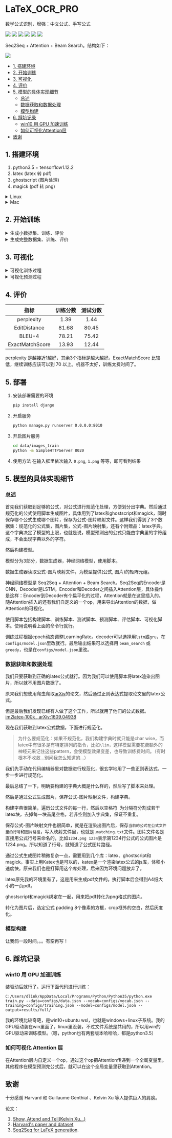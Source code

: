 # LaTeX_OCR_PRO

数学公式识别，增强：中文公式、手写公式

![](https://raw.githubusercontent.com/LinXueyuanStdio/LaTeX_OCR/master/art/6.png)
![](https://raw.githubusercontent.com/LinXueyuanStdio/LaTeX_OCR/master/art/visualization_6_short.gif)
![](https://raw.githubusercontent.com/LinXueyuanStdio/LaTeX_OCR/master/art/12.png)
![](https://raw.githubusercontent.com/LinXueyuanStdio/LaTeX_OCR/master/art/visualization_12_short.gif)
![](https://raw.githubusercontent.com/LinXueyuanStdio/LaTeX_OCR/master/art/14.png)
![](https://raw.githubusercontent.com/LinXueyuanStdio/LaTeX_OCR/master/art/visualization_14_short.gif)

Seq2Seq + Attention + Beam Search。结构如下：

![](https://raw.githubusercontent.com/LinXueyuanStdio/LaTeX_OCR/master/art/architecture.jpg)

* [1. 搭建环境](#1-搭建环境)
* [2. 开始训练](#2-开始训练)
* [3. 可视化](#3-可视化)
* [4. 评价](#4-评价)
* [5. 模型的具体实现细节](#5-模型的具体实现细节)
    * [总述](#总述)
    * [数据获取和数据处理](#数据获取和数据处理)
    * [模型构建](#模型构建)
* [6. 踩坑记录](#6-踩坑记录)
    * [win10 用 GPU 加速训练](#win10-用-gpu-加速训练)
    * [如何可视化Attention层](#如何可视化attention层)
* [致谢](#致谢)

## 1. 搭建环境

1. python3.5 + tensorflow1.12.2
2. latex (latex 转 pdf)
3. ghostscript (图片处理)
4. magick (pdf 转 png)

<details>
  <summary>Linux</summary>

一键安装
```shell
make install-linux
```
或
1. 安装本项目依赖
```shell
virtualenv env35 --python=python3.5
source env35/bin/activate
pip install -r requirements.txt
```
2. 安装 latex (latex 转 pdf)
```shell
sudo apt-get install texlive-latex-base
sudo apt-get install texlive-latex-extra
```
3. 安装 ghostscript
```shell
sudo apt-get update
sudo apt-get install ghostscript
sudo apt-get install libgs-dev
```
4. 安装[magick](https://www.imagemagick.org/script/install-source.php) (pdf 转 png)
```shell
wget http://www.imagemagick.org/download/ImageMagick.tar.gz
tar -xvf ImageMagick.tar.gz
cd ImageMagick-7.*; \
./configure --with-gslib=yes; \
make; \
sudo make install; \
sudo ldconfig /usr/local/lib
rm ImageMagick.tar.gz
rm -r ImageMagick-7.*
```
</details>

<details>
  <summary>Mac</summary>

一键安装

```shell
make install-mac
```

或
1. 安装本项目依赖
```shell
sudo pip install -r requirements.txt
```
2. LaTeX

我们需要 pdflatex，可以傻瓜式一键安装：[http://www.tug.org/mactex/mactex-download.html](http://www.tug.org/mactex/mactex-download.html)

3. 安装[magick](https://www.imagemagick.org/script/install-source.php) (pdf 转 png)

```shell
wget http://www.imagemagick.org/download/ImageMagick.tar.gz
tar -xvf ImageMagick.tar.gz
cd ImageMagick-7.*; \
./configure --with-gslib=yes; \
make;\
sudo make install; \
rm ImageMagick.tar.gz
rm -r ImageMagick-7.*
```

</details>

## 2. 开始训练


<details>
  <summary>生成小数据集、训练、评价</summary>

提供了样本量为 100 的小数据集，方便测试。只需 2 分钟就可以根据 `./data/small.formulas/` 下的公式生成用于训练的图片。

一步训练

```
make small
```
或

1. 生成数据集

   用 LaTeX 公式生成图片，同时保存公式-图片映射文件，生成字典 __只用运行一次__

    ```shell
    # 默认
    python build.py
    # 或者
    python build.py --data=configs/data_small.json --vocab=configs/vocab_small.json
    ```

2. 训练
    ```
    # 默认
    python train.py
    # 或者
    python train.py --data=configs/data_small.json --vocab=configs/vocab_small.json --training=configs/training_small.json --model=configs/model.json --output=results/small/
    ```

3. 评价预测的公式
    ```
    # 默认
    python evaluate_txt.py
    # 或者
    python evaluate_txt.py --results=results/small/
    ```

4. 评价数学公式图片

    ```
    # 默认
    python evaluate_img.py
    # 或者
    python evaluate_img.py --results=results/small/
    ```

</details>

<details>
  <summary>生成完整数据集、训练、评价</summary>

根据公式生成 70,000+ 数学公式图片需要 `2`-`3` 个小时

一步训练

```
make full
```
或

1. 生成数据集

   用 LaTeX 公式生成图片，同时保存公式-图片映射文件，生成字典 __只用运行一次__
    ```
    python build.py --data=configs/data.json --vocab=configs/vocab.json
    ```

2. 训练
    ```
    python train.py --data=configs/data.json --vocab=configs/vocab.json --training=configs/training.json --model=configs/model.json --output=results/full/
    ```

3. 评价预测的公式
    ```
    python evaluate_txt.py --results=results/full/
    ```

4. 评价数学公式图片
    ```
    python evaluate_img.py --results=results/full/
    ```

</details>

## 3. 可视化

<details>
  <summary>可视化训练过程</summary>

用 tensorboard 可视化训练过程

小数据集

```
cd results/small
tensorboard --logdir ./
```

完整数据集

```
cd results/full
tensorboard --logdir ./
```
</details>

<details>
  <summary>可视化预测过程</summary>

打开 `visualize_attention.ipynb`，一步步观察模型是如何预测 LaTeX 公式的。

或者运行

```shell
# 默认
python visualize_attention.py
# 或者
python visualize_attention.py --image=data/images_test/6.png --vocab=configs/vocab.json --model=configs/model.json --output=results/full/
```

可在 `--output` 下生成预测过程的注意力图。

</details>

## 4. 评价

|      指标       | 训练分数 | 测试分数 |
| :-------------: | :------: | :------: |
|   perplexity    |   1.39   |   1.44   |
|  EditDistance   |  81.68   |  80.45   |
|     BLEU-4      |  78.21   |  75.42   |
| ExactMatchScore |  13.93   |  12.44   |

perplexity 是越接近1越好，其余3个指标是越大越好。ExactMatchScore 比较低，继续训练应该可以到 70 以上。机器不太好，训练太费时间了。

## 5. 部署

1. 安装部署需要的环境
   ```bash
   pip install django
   ```
2. 开启服务
   ```bash
   python manage.py runserver 0.0.0.0:8010
   ```
3. 开启图片服务
   ```bash
   cd data/images_train
   python -m SimpleHTTPServer 8020
   ```
4. 使用方法
   在输入框里依次输入 `0.png`, `1.png` 等等，即可看到结果


## 5. 模型的具体实现细节

### 总述

首先我们获取到足够的公式，对公式进行规范化处理，方便划分出字典。然后通过规范化的公式使用脚本生成图片，具体用到了latex和ghostscript和magick，同时保存哪个公式生成哪个图片，保存为公式-图片映射文件。这样我们得到了3个数据集：规范化的公式集，图片集，公式-图片映射集，还有个附赠品：latex字典。这个字典决定了模型的上限，也就是说，模型预测出的公式只能由字典里的字符组成，不会出现字典以外的字符。

然后构建模型。

模型分为3部分，数据生成器，神经网络模型，使用脚本。

数据生成器读取公式-图片映射文件，为模型提供(公式, 图片)的矩阵元组。

神经网络模型是 Seq2Seq + Attention + Beam Search。Seq2Seq的Encoder是CNN，Decoder是LSTM。Encoder和Decoder之间插入Attention层，具体操作是这样：Encoder到Decoder有个扁平化的过程，Attention就是在这里插入的。随Attention插入的还有我们自定义的一个op，用来导出Attention的数据，做Attention的可视化。

使用脚本包括构建脚本、训练脚本、测试脚本、预测脚本、评估脚本、可视化脚本。使用说明看上面的命令行就行。

训练过程根据epoch动态调整LearningRate。decoder可以选择用`lstm`或`gru`，在`configs/model.json`里改就行。最后输出结果可以选择用 `beam_search` 或 `greedy`，也是在`configs/model.json`里改。

### 数据获取和数据处理

我们只要获取到正确的latex公式就行。因为我们可以使用脚本将latex渲染出图片，所以就不用图片数据了。

原来我们想使用爬虫爬取[arXiv](https://arxiv.org/)的论文，然后通过正则表达式提取论文里的latex公式。

但是最后我们发现已经有人做了这个工作，所以就用了他们的公式数据。[im2latex-100k , arXiv:1609.04938](https://zenodo.org/record/56198#.XKMMU5gzZBB)

现在我们获取到latex公式数据，下面进行规范化。

> 为什么要规范化：如果不规范化，我们构建字典时就只能是char wise，而latex中有很多是有特定排列的指令，比如`\lim`，这样模型需要花费额外的神经元来记住这些pattern，会使模型效果变差，也导致训练费时间。（有时根本不收敛...别问我怎么知道的...）

我们先手动在代码编辑器里对数据进行规范化，很玄学地用了一些正则表达式，一步一步进行规范化。

最后总结了一下，明确要构建的字典大概是什么样的，然后写了脚本来处理。

然后是通过公式生成图片，保存公式-图片映射文件，构建字典。

构建字典很简单，遍历公式文件的每一行，然后以空格符` `为分隔符分割成若干latex块，去掉每一块首尾空格，若非空则加入字典集，保证不重复。

保存公式-图片映射文件也很简单，就是在渲染出图片后，保存`当前的公式在公式文件里的行号`和`图片路径`，写入映射文件里，也就是`.matching.txt`文件。图片文件名是直接用公式行号来命名的，比如`1234.png 1234`表示第1234行公式的公式图片是1234.png。所以知道了行号，就知道了公式图片路径。

通过公式生成图片稍微复杂一点，需要用到几个库：latex、ghostscript和magick。事实上用Katex也是可以的，katex是一个渲染latex公式的js库，体积小速度快。原来我们也是打算用这个库处理，后来因为环境问题放弃了。

latex原先我的环境里有了，这是用来生成pdf文件的。执行脚本后会得到A4纸大小的一页pdf。

ghostscript和magick绑定在一起，用来把pdf转化为png格式的图片。

转化为图片后，选定公式 padding 8个像素的方框，crop框外的空白，然后灰度化。

### 模型构建

让我鸽一段时间。。。有空再写！


## 6. 踩坑记录

### win10 用 GPU 加速训练

装驱动后就行了。运行下面代码进行训练：

```
C:/Users/dlink/AppData/Local/Programs/Python/Python35/python.exe train.py --data=configs/data.json --vocab=configs/vocab.json --training=configs/training.json --model=configs/model.json --output=results/full/
```

我的环境比较奇葩，是win10+ubuntu wsl，也就是windows+linux子系统。我的GPU驱动装在win里面了，linux里没装，不过文件系统是共用的，所以用win的GPU驱动来训练模型。（嗯，python也有两套版本哈哈哈，都是python3.5）

### 如何可视化 Attention 层

在Attention层内自定义一个op，通过这个op把Attention传递到一个全局变量里。其他程序在模型预测完公式后，就可以在这个全局变量里获取到Attention。

## 致谢

十分感谢 Harvard 和 Guillaume Genthial 、Kelvin Xu 等人提供巨人的肩膀。

论文：
1. [Show, Attend and Tell(Kelvin Xu...)](https://arxiv.org/abs/1502.03044)
2. [Harvard's paper and dataset](http://lstm.seas.harvard.edu/latex/)
3. [Seq2Seq for LaTeX generation](https://guillaumegenthial.github.io/image-to-latex.html).